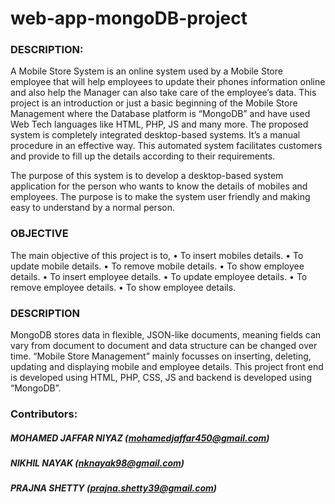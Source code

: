 # web-app-mongoDB-project

### DESCRIPTION:
A Mobile Store System is an online system used by a Mobile Store employee that will help employees to update their phones information online and also help the Manager can also take care of the employee’s data.
This project is an introduction or just a basic beginning of the Mobile Store Management where the Database platform is “MongoDB” and have used Web Tech languages like HTML, PHP, JS and many more.
The proposed system is completely integrated desktop-based systems. It’s a manual procedure in an effective way. This automated system facilitates customers and provide to fill up the details according to their requirements.

The purpose of this system is to develop a desktop-based system application for the person who wants to know the details of mobiles and employees. The purpose is to make the system user friendly and making easy to understand by a normal person.


### OBJECTIVE
The main objective of this project is to,
•	To insert mobiles details.
•	To update mobile details.
•	To remove mobile details.
•	To show employee details.
•	To insert employee details.
•	To update employee details.
•	To remove employee details.
•	To show employee details.

### DESCRIPTION
MongoDB stores data in flexible, JSON-like documents, meaning fields can vary from   document to document and data structure can be changed over time.
“Mobile Store Management” mainly focusses on inserting, deleting, updating and displaying mobile and employee details.
This project front end is developed using HTML, PHP, CSS, JS and backend is developed using “MongoDB”.


### Contributors:
##### MOHAMED JAFFAR NIYAZ	(mohamedjaffar450@gmail.com)
##### NIKHIL NAYAK 	        (nknayak98@gmail.com)
##### PRAJNA SHETTY         (prajna.shetty39@gmail.com)
